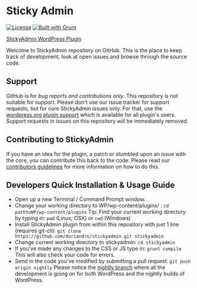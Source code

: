 # Sticky Admin

[![License](https://poser.pugx.org/automattic/jetpack/license.svg)](http://www.gnu.org/licenses/gpl-2.0.html) [![Built with Grunt](https://cdn.gruntjs.com/builtwith.png)](http://gruntjs.com/)

[StickyAdmin WordPress Plugin](https://wordpress.org/plugins/stickyadmin/)

Welcome to StickyAdmin repository on GitHub. This is the place to keep track of development, look at open issues and browse through the source code.

<!-- ## Documentation ( hidden till the website gets built )
* [StickyAdmin Documentation](http://stickyadmin.net/documentation/) -->

## Support
GitHub is for _bug reports and contributions only_.
This repository is not suitable for support. 
Please don't use our issue tracker for support requests, but for core StickyAdmin issues only. For that, use the [wordpress.org plugin support](https://wordpress.org/support/plugin/stickyadmin) which is available for all plugin's users.
Support requests in _issues_ on this repository will be immediately removed.

## Contributing to StickyAdmin
If you have an idea for the plugin, a patch or stumbled upon an issue with the core, you can contribute this back to the code. Please read our [contributors guidelines](https://github.com/doriandrn/stickyadmin/blob/master/contribute.md) for more information on how to do this.

## Developers Quick Installation & Usage Guide
* Open up a new Terminal / Command Prompt window.
* Change your working directory to WP/wp-content/plugins/ :
`cd pathtoWP/wp-content/plugins`
Tip: Find your current working directory by typing in: `pwd` (Linux, OSX) or `cwd` (Windows)
* Install StickyAdmin plugin from within this repository with just 1 line (requires git-cli): 
`git clone https://github.com/doriandrn/stickyadmin.git stickyadmin`
* Change current working directory to stickyadmin:
`cd stickyadmin`
* If you've made any changes to the CSS or JS type in:
`grunt compile`
This will also check your code for errors.
* Send in the code you've modified by submitting a pull request:
`git push origin nightly`
Please notice the [nightly branch](https://github.com/doriandrn/stickyadmin/tree/nightly) where all the development is going on for both WordPress and the nightly builds of WordPress.
